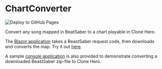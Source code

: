 # ChartConverter 
![Deploy to GitHub Pages](https://github.com/casrou/ChartConverter/workflows/Deploy%20to%20GitHub%20Pages/badge.svg)


Convert any song mapped in BeatSaber to a chart playable in Clone Hero.

The [Blazor application](/src/ChartConverter.Blazor) takes a BeastSaber request code, then downloads and converts the map. Try it out [here](https://casrou.github.io/ChartConverter).

A sample [console application](/samples/ConsoleApplication) is also provided to demonstrate converting a downloaded BeastSaber zip-file to Clone Hero.
